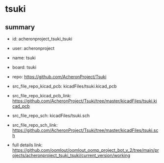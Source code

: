 # tsuki
 
## summary 
* id: acheronproject_tsuki_tsuki
* user: acheronproject
* name: tsuki
* board: tsuki
* repo: https://github.com/AcheronProject/Tsuki
* src_file_repo_kicad_pcb: kicadFiles/tsuki.kicad_pcb
* src_file_repo_kicad_pcb_link: https://github.com/AcheronProject/Tsuki/tree/master/kicadFiles/tsuki.kicad_pcb


* src_file_repo_sch: kicadFiles/tsuki.sch
* src_file_repo_sch_link: https://github.com/AcheronProject/Tsuki/tree/master/kicadFiles/tsuki.sch
* full details link: https://github.com/oomlout/oomlout_oomp_project_bot_v_2/tree/main/projects/acheronproject_tsuki_tsuki/current_version/working  







